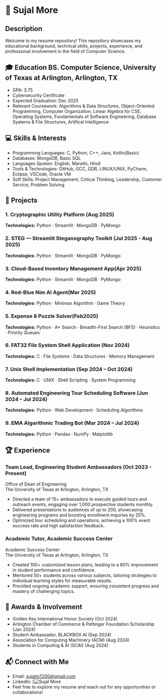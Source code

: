# 📄 Sujal More

## Description

Welcome to my resume repository! This repository showcases my educational background, technical skills, projects, experience, and professional involvement in the field of Computer Science.


## 🎓 Education BS. Computer Science, University of Texas at Arlington, Arlington, TX 
- GPA: 3.75
- Cybersecurity Certificate 
- Expected Graduation: Dec 2025 
- Relevant Coursework: Algorithms & Data Structures, Object-Oriented Programming, Computer Organization, Linear Algebra for CSE, Operating Systems, Fundamentals of Software Engineering, Database Syatems & File Structures, Artifical Intelligence


## 💻 Skills & Interests 
- Programming Languages: C, Python, C++, Java, Kotlin(Basic)
- Databases: MongoDB, Basic SQL
- Languages Spoken: English, Marathi, Hindi
- Tools & Technologies: GitHub, GCC, GDB, LINUX/UNIX, PyCharm, Eclipse, VSCode, Oracle VM
- Soft Skills: Project Management, Critical Thinking, Leadership, Customer Service, Problem Solving 


## 🔧 Projects

### 1. Cryptographic Utility Platform (Aug 2025)
**Technologies:** Python · Streamlit · MongoDB · PyMongo

### 2. STEG — Streamlit Steganography Toolkit (Jul 2025 - Aug 2025)
**Technologies:** Python · Streamlit · MongoDB · PyMongo

### 3. Cloud-Based Inventory Management App(Apr 2025)
**Technologies:** Python · Streamlit · MongoDB · PyMongo  

### 4. Red-Blue Nim AI Agent(Mar 2025)
**Technologies:** Python · Minimax Algorithm · Game Theory

### 5. Expense 8 Puzzle Solver(Feb2025)
**Technologies:** Python · A* Search · Breadth-First Search (BFS) · Heuristics · Priority Queues

### 6. FAT32 File System Shell Application (Nov 2024)
**Technologies:** C · File Systems · Data Structures · Memory Management

### 7. Unix Shell Implementation (Sep 2024 – Oct 2024)
**Technologies:** C · UNIX · Shell Scripting · System Programming

### 8. Automated Engineering Tour Scheduling Software (Jun 2024 – Jul 2024)
**Technologies:** Python · Web Development · Scheduling Algorithms

### 9. EMA Algorithmic Trading Bot (Mar 2024 – Jul 2024)
**Technologies:** Python · Pandas · NumPy · Matplotlib


## 🏆 Experience

### Team Lead, Engineering Student Ambassadors (Oct 2023 - Present)
Office of Dean of Engineering			          		                 
The University of Texas at Arlington, Arlington, TX 
- Directed a team of 15+ ambassadors to execute guided tours and outreach events, engaging over 1,000 prospective students monthly.
- Delivered presentations to audiences of up to 200, showcasing engineering programs and boosting enrollment inquiries by 25%.
- Optimized tour scheduling and operations, achieving a 100% event success rate and high satisfaction feedback.

### Academic Tutor, Academic Success Center
Academic Success Center             
The University of Texas at Arlington, Arlington, TX
- Created 100+ customized lesson plans, leading to a 60% improvement in student performance and confidence.
- Mentored 50+ students across various subjects, tailoring strategies to individual learning styles for measurable results.
- Provided ongoing academic support, ensuring consistent progress and mastery of challenging topics.


## 🥇 Awards & Involvement

- Golden Key International Honor Society (Oct 2024)
- Arlington Chamber of Commerce & Pettinger Foundation Scholarship (Jan 2024)
- Student Ambassador, BLACKBOX AI (Sep 2024)
- Association for Computing Machinery (ACM) (Aug 2024)
- Students in Computing & AI (SCAI) (Aug 2024)

## 📬 Connect with Me
- Email: sujalm7200@gmail.com
- LinkedIn: [![Sujal More](linkedin.com/in/sujalmore/ )
- Feel free to explore my resume and reach out for any opportunities or collaborations!
